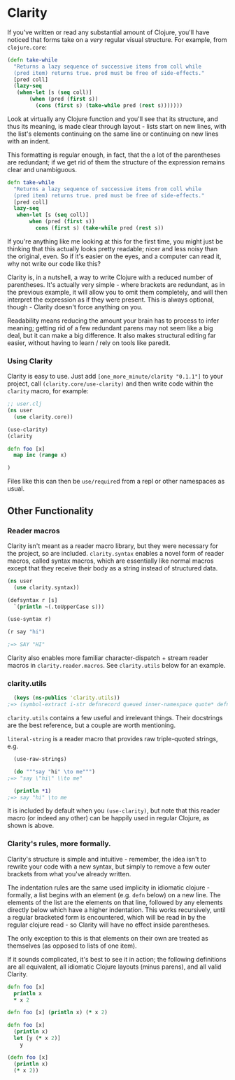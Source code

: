 # Clarity

If you've written or read any substantial amount of Clojure, you'll have noticed that forms take on a *very* regular visual structure. For example, from `clojure.core`:

```clj
(defn take-while
  "Returns a lazy sequence of successive items from coll while
  (pred item) returns true. pred must be free of side-effects."
  [pred coll]
  (lazy-seq
   (when-let [s (seq coll)]
       (when (pred (first s))
         (cons (first s) (take-while pred (rest s)))))))
```

Look at virtually any Clojure function and you'll see that its structure, and thus its meaning, is made clear through layout - lists start on new lines, with the list's elements continuing on the same line or continuing on new lines with an indent.

This formatting is regular enough, in fact, that the a lot of the parentheses are redundant; if we get rid of them the structure of the expression remains clear and unambiguous.

```clj
defn take-while
  "Returns a lazy sequence of successive items from coll while
  (pred item) returns true. pred must be free of side-effects."
  [pred coll]
  lazy-seq
   when-let [s (seq coll)]
       when (pred (first s))
         cons (first s) (take-while pred (rest s))
```

If you're anything like me looking at this for the first time, you might just be thinking that this actually looks pretty readable; nicer and less noisy than the original, even. So if it's easier on the eyes, and a computer can read it, why not write our code like this?

Clarity is, in a nutshell, a way to write Clojure with a reduced number of parentheses. It's actually very simple - where brackets are redundant, as in the previous example, it will allow you to omit them completely, and will then interpret the expression as if they were present. This is always optional, though - Clarity doesn't force anything on you.

Readability means reducing the amount your brain has to process to infer meaning; getting rid of a few redundant parens may not seem like a big deal, but it can make a big difference. It also makes structural editing far easier, without having to learn / rely on tools like paredit.

### Using Clarity

Clarity is easy to use. Just add `[one_more_minute/clarity "0.1.1"]` to your project, call `(clarity.core/use-clarity)` and then write code within the `clarity` macro, for example:

```clj
;; user.clj
(ns user
  (use clarity.core))

(use-clarity)
(clarity

defn foo [x]
  map inc (range x)

)
```

Files like this can then be `use/require`d from a repl or other namespaces as usual.

## Other Functionality

### Reader macros

Clarity isn't meant as a reader macro library, but they were necessary for the project, so are included. `clarity.syntax` enables a novel form of reader macros, called syntax macros, which are essentially like normal macros except that they receive their body as a string instead of structured data.

```clj
(ns user
  (use clarity.syntax))

(defsyntax r [s]
  `(println ~(.toUpperCase s)))

(use-syntax r)

(r say "hi")

;=> SAY "HI"
```

Clarity also enables more familiar character-dispatch + stream reader macros in `clarity.reader.macros`. See `clarity.utils` below for an example.

### clarity.utils

```clj
  (keys (ns-publics 'clarity.utils))
;=> (symbol-extract i-str defnrecord queued inner-namespace quote* defntype queue colon use-raw-strings λ infix)
```

`clarity.utils` contains a few useful and irrelevant things. Their docstrings are the best reference, but a couple are worth mentioning.

`literal-string` is a reader macro that provides raw triple-quoted strings, e.g.

```clj
  (use-raw-strings)

  (do """say "hi" \to me""")
;=> "say \"hi\" \\to me"

  (println *1)
;=> say "hi" \to me
```

It is included by default when you `(use-clarity)`, but note that this reader macro (or indeed any other) can be happily used in regular Clojure, as shown is above.

### Clarity's rules, more formally.

Clarity's structure is simple and intuitive - remember, the idea isn't to rewrite your code with a new syntax, but simply to remove a few outer brackets from what you've already written.

The indentation rules are the same used implicity in idiomatic clojure - formally, a list begins with an element (e.g. `defn` below) on a new line. The elements of the list are the elements on that line, followed by any elements directly below which have a higher indentation. This works recursively, until a regular bracketed form is encountered, which will be read in by the regular clojure read - so Clarity will have no effect inside parentheses.

The only exception to this is that elements on their own are treated as themselves (as opposed to lists of one item).

If it sounds complicated, it's best to see it in action; the following definitions are all equivalent, all idiomatic Clojure layouts (minus parens), and all valid Clarity.

```clj
defn foo [x]
  println x
  * x 2

defn foo [x] (println x) (* x 2)

defn foo [x]
  (println x)
  let [y (* x 2)]
    y

(defn foo [x]
  (println x)
  (* x 2))
```
